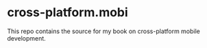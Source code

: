 cross-platform.mobi
===================

This repo contains the source for my book on cross-platform mobile development.